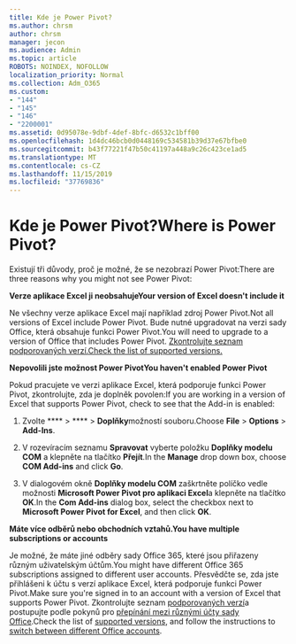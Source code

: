 ```yaml
---
title: Kde je Power Pivot?
ms.author: chrsm
author: chrsm
manager: jecon
ms.audience: Admin
ms.topic: article
ROBOTS: NOINDEX, NOFOLLOW
localization_priority: Normal
ms.collection: Adm_O365
ms.custom:
- "144"
- "145"
- "146"
- "2200001"
ms.assetid: 0d95078e-9dbf-4def-8bfc-d6532c1bff00
ms.openlocfilehash: 1d4dc46bcb0d0448169c534581b39d37e67bfbe0
ms.sourcegitcommit: b43f77221f47b50c41197a448a9c26c423ce1ad5
ms.translationtype: MT
ms.contentlocale: cs-CZ
ms.lasthandoff: 11/15/2019
ms.locfileid: "37769836"
---
```

# <a name="where-is-power-pivot"></a><span data-ttu-id="cea69-102">Kde je Power Pivot?</span><span class="sxs-lookup"><span data-stu-id="cea69-102">Where is Power Pivot?</span></span>

<span data-ttu-id="cea69-103">Existují tři důvody, proč je možné, že se nezobrazí Power Pivot:</span><span class="sxs-lookup"><span data-stu-id="cea69-103">There are three reasons why you might not see Power Pivot:</span></span>
  
<span data-ttu-id="cea69-104">**Verze aplikace Excel ji neobsahuje**</span><span class="sxs-lookup"><span data-stu-id="cea69-104">**Your version of Excel doesn't include it**</span></span>
  
<span data-ttu-id="cea69-105">Ne všechny verze aplikace Excel mají například zdroj Power Pivot.</span><span class="sxs-lookup"><span data-stu-id="cea69-105">Not all versions of Excel include Power Pivot.</span></span> <span data-ttu-id="cea69-106">Bude nutné upgradovat na verzi sady Office, která obsahuje funkci Power Pivot.</span><span class="sxs-lookup"><span data-stu-id="cea69-106">You will need to upgrade to a version of Office that includes Power Pivot.</span></span> [<span data-ttu-id="cea69-107">Zkontrolujte seznam podporovaných verzí.</span><span class="sxs-lookup"><span data-stu-id="cea69-107">Check the list of supported versions.</span></span>](https://support.office.com/article/aa64e217-4b6e-410b-8337-20b87e1c2a4b.aspx)
  
<span data-ttu-id="cea69-108">**Nepovolili jste možnost Power Pivot**</span><span class="sxs-lookup"><span data-stu-id="cea69-108">**You haven't enabled Power Pivot**</span></span>
  
<span data-ttu-id="cea69-109">Pokud pracujete ve verzi aplikace Excel, která podporuje funkci Power Pivot, zkontrolujte, zda je doplněk povolen:</span><span class="sxs-lookup"><span data-stu-id="cea69-109">If you are working in a version of Excel that supports Power Pivot, check to see that the Add-in is enabled:</span></span>
  
1. <span data-ttu-id="cea69-110">Zvolte \*\*\*\* \> \*\*\*\* \> **Doplňky**možností souboru.</span><span class="sxs-lookup"><span data-stu-id="cea69-110">Choose **File** \> **Options** \> **Add-Ins**.</span></span>

2. <span data-ttu-id="cea69-111">V rozevíracím seznamu **Spravovat** vyberte položku **Doplňky modelu COM** a klepněte na tlačítko **Přejít**.</span><span class="sxs-lookup"><span data-stu-id="cea69-111">In the **Manage** drop down box, choose **COM Add-ins** and click **Go**.</span></span>

3. <span data-ttu-id="cea69-112">V dialogovém okně **Doplňky modelu COM** zaškrtněte políčko vedle možnosti **Microsoft Power Pivot pro aplikaci Excel**a klepněte na tlačítko **OK**.</span><span class="sxs-lookup"><span data-stu-id="cea69-112">In the **Com Add-ins** dialog box, select the checkbox next to **Microsoft Power Pivot for Excel**, and then click **OK**.</span></span>

<span data-ttu-id="cea69-113">**Máte více odběrů nebo obchodních vztahů.**</span><span class="sxs-lookup"><span data-stu-id="cea69-113">**You have multiple subscriptions or accounts**</span></span>
  
<span data-ttu-id="cea69-114">Je možné, že máte jiné odběry sady Office 365, které jsou přiřazeny různým uživatelským účtům.</span><span class="sxs-lookup"><span data-stu-id="cea69-114">You might have different Office 365 subscriptions assigned to different user accounts.</span></span> <span data-ttu-id="cea69-115">Přesvědčte se, zda jste přihlášeni k účtu s verzí aplikace Excel, která podporuje funkci Power Pivot.</span><span class="sxs-lookup"><span data-stu-id="cea69-115">Make sure you're signed in to an account with a version of Excel that supports Power Pivot.</span></span> <span data-ttu-id="cea69-116">Zkontrolujte seznam [podporovaných verzí](https://support.office.com/article/aa64e217-4b6e-410b-8337-20b87e1c2a4b.aspx)a postupujte podle pokynů pro [přepínání mezi různými účty sady Office](https://support.office.com/article/b9582171-fd1f-4284-9846-bdd72bb28426.aspx#BKMK_WebSwitchAccounts).</span><span class="sxs-lookup"><span data-stu-id="cea69-116">Check the list of [supported versions](https://support.office.com/article/aa64e217-4b6e-410b-8337-20b87e1c2a4b.aspx), and follow the instructions to [switch between different Office accounts](https://support.office.com/article/b9582171-fd1f-4284-9846-bdd72bb28426.aspx#BKMK_WebSwitchAccounts).</span></span>
